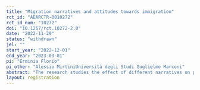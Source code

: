 ```yaml
---
title: "Migration narratives and attitudes towards immigration"
rct_id: "AEARCTR-0010272"
rct_id_num: "10272"
doi: "10.1257/rct.10272-2.0"
date: "2022-11-29"
status: "withdrawn"
jel: ""
start_year: "2022-12-01"
end_year: "2023-03-01"
pi: "Erminia Florio"
pi_other: "Alessio MirtiniUniversità degli Studi Guglielmo Marconi"
abstract: "The research studies the effect of different narratives on perceptions and policy preferences towards migration among high school students in Rome. How do different narratives shape attitudes towards migrants? Are students more affected by narratives about in-group members or narratives about out-group members? "
layout: registration
---
```


